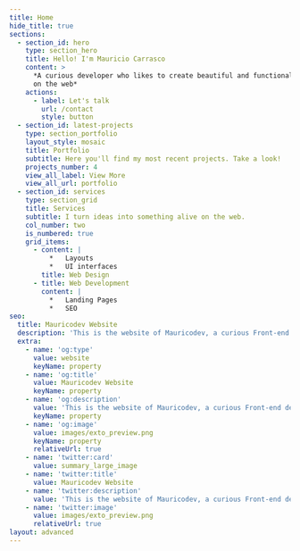 ```yaml
---
title: Home
hide_title: true
sections:
  - section_id: hero
    type: section_hero
    title: Hello! I'm Mauricio Carrasco
    content: >
      *A curious developer who likes to create beautiful and functional things
      on the web*
    actions:
      - label: Let's talk
        url: /contact
        style: button
  - section_id: latest-projects
    type: section_portfolio
    layout_style: mosaic
    title: Portfolio
    subtitle: Here you'll find my most recent projects. Take a look!
    projects_number: 4
    view_all_label: View More
    view_all_url: portfolio
  - section_id: services
    type: section_grid
    title: Services
    subtitle: I turn ideas into something alive on the web.
    col_number: two
    is_numbered: true
    grid_items:
      - content: |
          *   Layouts
          *   UI interfaces
        title: Web Design
      - title: Web Development
        content: |
          *   Landing Pages
          *   SEO
seo:
  title: Mauricodev Website
  description: 'This is the website of Mauricodev, a curious Front-end developer.'
  extra:
    - name: 'og:type'
      value: website
      keyName: property
    - name: 'og:title'
      value: Mauricodev Website
      keyName: property
    - name: 'og:description'
      value: 'This is the website of Mauricodev, a curious Front-end developer.'
      keyName: property
    - name: 'og:image'
      value: images/exto_preview.png
      keyName: property
      relativeUrl: true
    - name: 'twitter:card'
      value: summary_large_image
    - name: 'twitter:title'
      value: Mauricodev Website
    - name: 'twitter:description'
      value: 'This is the website of Mauricodev, a curious Front-end developer.'
    - name: 'twitter:image'
      value: images/exto_preview.png
      relativeUrl: true
layout: advanced
---
```

